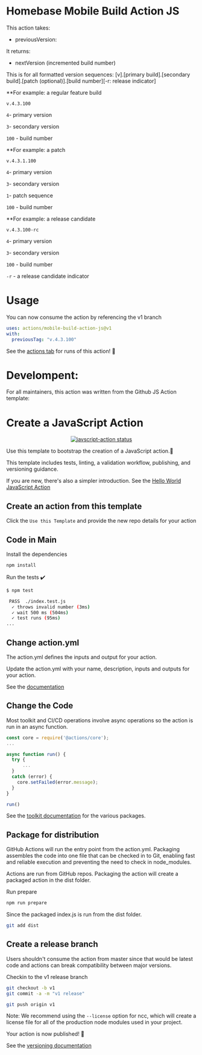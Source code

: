 # Homebase Mobile Build Action JS

This action takes:
- previousVersion: 

It returns:
- nextVersion (incremented build number)

This is for all formatted version sequences:
[v].[primary build].[secondary build].[patch (optional)].[build number][-r: release indicator]

**For example: a regular feature build

`v.4.3.100`

`4`- primary version

`3`- secondary version

`100` - build number


**For example: a patch

`v.4.3.1.100`

`4`- primary version

`3`- secondary version

`1`- patch sequence

`100` - build number

**For example: a release candidate

`v.4.3.100-rc`

`4`- primary version

`3`- secondary version

`100` - build number

`-r` - a release candidate indicator


# Usage
You can now consume the action by referencing the v1 branch

```yaml
uses: actions/mobile-build-action-js@v1
with:
  previousTag: "v.4.3.100"
```

See the [actions tab](https://github.com/actions/javascript-action/actions) for runs of this action! :rocket:

# Develompent:
For all maintainers, this action was written from the Github JS Action template:

# Create a JavaScript Action

<p align="center">
  <a href="https://github.com/actions/javascript-action/actions"><img alt="javscript-action status" src="https://github.com/actions/javascript-action/workflows/units-test/badge.svg"></a>
</p>

Use this template to bootstrap the creation of a JavaScript action.:rocket:

This template includes tests, linting, a validation workflow, publishing, and versioning guidance.

If you are new, there's also a simpler introduction.  See the [Hello World JavaScript Action](https://github.com/actions/hello-world-javascript-action)

## Create an action from this template

Click the `Use this Template` and provide the new repo details for your action

## Code in Main

Install the dependencies

```bash
npm install
```

Run the tests :heavy_check_mark:

```bash
$ npm test

 PASS  ./index.test.js
  ✓ throws invalid number (3ms)
  ✓ wait 500 ms (504ms)
  ✓ test runs (95ms)
...
```

## Change action.yml

The action.yml defines the inputs and output for your action.

Update the action.yml with your name, description, inputs and outputs for your action.

See the [documentation](https://help.github.com/en/articles/metadata-syntax-for-github-actions)

## Change the Code

Most toolkit and CI/CD operations involve async operations so the action is run in an async function.

```javascript
const core = require('@actions/core');
...

async function run() {
  try {
      ...
  }
  catch (error) {
    core.setFailed(error.message);
  }
}

run()
```

See the [toolkit documentation](https://github.com/actions/toolkit/blob/master/README.md#packages) for the various packages.

## Package for distribution

GitHub Actions will run the entry point from the action.yml. Packaging assembles the code into one file that can be checked in to Git, enabling fast and reliable execution and preventing the need to check in node_modules.

Actions are run from GitHub repos.  Packaging the action will create a packaged action in the dist folder.

Run prepare

```bash
npm run prepare
```

Since the packaged index.js is run from the dist folder.

```bash
git add dist
```

## Create a release branch

Users shouldn't consume the action from master since that would be latest code and actions can break compatibility between major versions.

Checkin to the v1 release branch

```bash
git checkout -b v1
git commit -a -m "v1 release"
```

```bash
git push origin v1
```

Note: We recommend using the `--license` option for ncc, which will create a license file for all of the production node modules used in your project.

Your action is now published! :rocket:

See the [versioning documentation](https://github.com/actions/toolkit/blob/master/docs/action-versioning.md)


